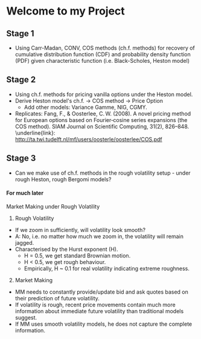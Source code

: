 # Welcome to my Project

## Stage 1
  - Using Carr-Madan, CONV, COS methods (ch.f. methods) for recovery of cumulative distribution function (CDF) and probability density function (PDF) given characteristic function (i.e. Black-Scholes, Heston model)
## Stage 2
  - Using ch.f. methods for pricing vanilla options under the Heston model.
  - Derive Heston model's ch.f. $\rightarrow$ COS method $\rightarrow$ Price Option  
      - Add other models: Variance Gamme, NIG, CGMY.
- Replicates: Fang, F., & Oosterlee, C. W. (2008). A novel pricing method for European options based on Fourier‑cosine series expansions (the COS method). SIAM Journal on Scientific Computing, 31(2), 826–848. \underline{link}: http://ta.twi.tudelft.nl/mf/users/oosterle/oosterlee/COS.pdf
## Stage 3
  - Can we make use of ch.f. methods in the rough volatility setup - under rough Heston, rough Bergomi models?


#### For much later
Market Making under Rough Volatility

1) Rough Volatility
  - If we zoom in sufficiently, will volatility look smooth? 
  - A: No, i.e. no matter how much we zoom in, the volatility will remain jagged.
  - Characterised by the Hurst exponent (H).
    - H = 0.5, we get standard Brownian motion.
    - H < 0.5, we get rough behaviour.
    - Empirically, H ~ 0.1 for real volatility indicating extreme roughness.

2) Market Making
  - MM needs to constantly provide/update bid and ask quotes based on their prediction of future volatility.
  - If volatility is rough, recent price movements contain much more information about immediate future volatility than traditional models suggest.
  - If MM uses smooth volatility models, he does not capture the complete information.
